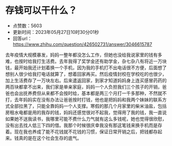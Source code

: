 # 存钱可以干什么？
- 点赞数：5603
- 更新时间：2023年05月27日10时30分01秒
- 回答url：https://www.zhihu.com/question/426502731/answer/3046615787
<body>
 <p data-pid="8bQdm-dJ">去年疫情大规模暴发，妈妈一整年都没怎么工作，但她也没给我说家里的钱有多难，也按时给我打生活费。去年我得了奖学金还有助学金，杂七杂八有将近一万块钱，最开始我还计划着换一个手机，因为我的手机打不出电话很不方便，后面想了想别人很少给我打电话就算了，想着回家再买。然后疫情封校在学校吃的也很少，加上生活费存了一万块左右。后来遣返回家，到家才知道妈妈身上连买感冒药药的两百块都拿不出来，我们家是单亲家庭，妈妈一个人负担我们三个孩子的开销，爸爸也会出抚养费但从来都不会按时给，基本都是两三个月打一千多那种，不然就不打，去年妈妈实在没有办法让爸爸按时打钱，他也是把妈妈和我两个妹妹的联系方式全部拉黑了，只能全靠妈妈一个人支撑。寒假的那几个月家里的柴米油盐，包括房租水电都是用的我存的钱，妈妈还感觉很对不起我，觉得用了我的钱，我一直说如果她不送我读书，我哪里可能不费什么力气就有这么多钱呢，她也觉得很欣慰，没有出去找人低三下四的借。我那个时候很庆幸我没有那这笔钱来换手机而是存着。现在我也养成了能不花钱就不花钱的习惯，保证日常开销之后，把钱都存起来。钱真的是在这个社会生存的底气。</p>
</body>